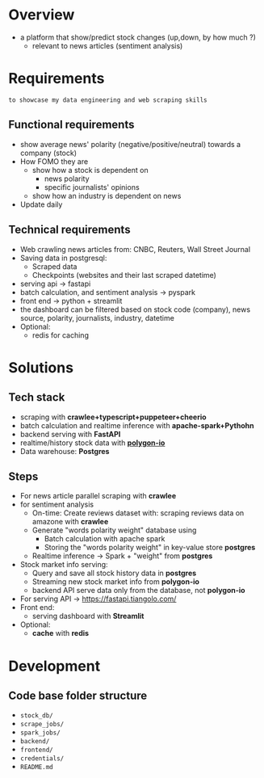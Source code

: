 # Overview
- a platform that show/predict stock changes (up,down, by how much ?)
	- relevant to news articles (sentiment analysis)

# Requirements
	to showcase my data engineering and web scraping skills
## Functional requirements
- show average news' polarity (negative/positive/neutral) towards a company (stock)
- How FOMO they are
	- show how a stock is dependent on
		- news polarity 
		- specific journalists' opinions
	- show how an industry is dependent on news
- Update daily
## Technical requirements
- Web crawling news articles from: CNBC, Reuters, Wall Street Journal
- Saving data in postgresql:
	- Scraped data
	- Checkpoints (websites and their last scraped datetime)
- serving api -> fastapi
- batch calculation, and sentiment analysis -> pyspark
- front end -> python + streamlit
- the dashboard can be filtered based on stock code (company), news source, polarity, journalists, industry, datetime
- Optional: 
    - redis for caching
# Solutions
## Tech stack
- scraping with **crawlee+typescript+puppeteer+cheerio**
- batch calculation and realtime inference with **apache-spark+Pythohn**
- backend serving with **FastAPI**
- realtime/history stock data with [**polygon-io**](https://github.com/polygon-io/client-python)
- Data warehouse: **Postgres**
## Steps
- For news article parallel scraping with **crawlee**
- for sentiment analysis 
	- On-time: Create reviews dataset with: scraping reviews data on amazone with **crawlee**
	- Generate "words polarity weight" database using
		- Batch calculation with apache spark
		- Storing the "words polarity weight" in key-value store **postgres**
	- Realtime inference -> Spark + "weight" from **postgres**
- Stock market info serving:
	- Query and save all stock history data in **postgres**
	- Streaming new stock market info from **polygon-io**
	- backend API serve data only from the database, not **polygon-io** 
- For serving API -> https://fastapi.tiangolo.com/
- Front end:
	- serving dashboard with **Streamlit**
- Optional: 
	- **cache** with **redis**
# Development
## Code base folder structure
- `stock_db/`
- `scrape_jobs/`
- `spark_jobs/`
- `backend/`
- `frontend/`
- `credentials/`
- `README.md`